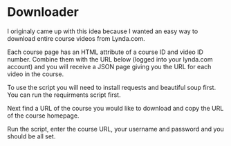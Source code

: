 # Downloader
I originaly came up with this idea because I wanted an easy way to download 
entire course videos from Lynda.com.

Each course page has an HTML attribute of a course ID and video ID number. 
Combine them with the URL below (logged into your lynda.com account) and you will 
receive a JSON page giving you the URL for each video in the course.

To use the script you will need to install requests and beautiful soup first. You can run the requirments 
script first.

Next find a URL of the course you would like to download and copy the URL
of the course homepage. 

Run the script, enter the course URL, your username and password and you should be all set.
